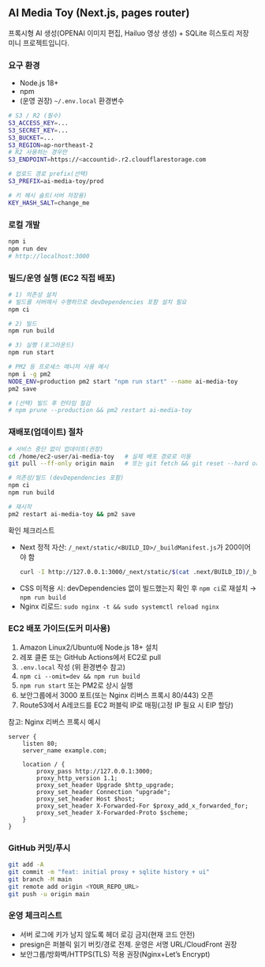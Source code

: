 ## AI Media Toy (Next.js, pages router)

프록시형 AI 생성(OPENAI 이미지 편집, Hailuo 영상 생성) + SQLite 히스토리 저장 미니 프로젝트입니다.

### 요구 환경
- Node.js 18+
- npm
- (운영 권장) `~/.env.local` 환경변수

```bash
# S3 / R2 (필수)
S3_ACCESS_KEY=...
S3_SECRET_KEY=...
S3_BUCKET=...
S3_REGION=ap-northeast-2
# R2 사용하는 경우만
S3_ENDPOINT=https://<accountid>.r2.cloudflarestorage.com

# 업로드 경로 prefix(선택)
S3_PREFIX=ai-media-toy/prod

# 키 해시 솔트(서버 저장용)
KEY_HASH_SALT=change_me
```

### 로컬 개발
```bash
npm i
npm run dev
# http://localhost:3000
```

### 빌드/운영 실행 (EC2 직접 배포)
```bash
# 1) 의존성 설치
# 빌드를 서버에서 수행하므로 devDependencies 포함 설치 필요
npm ci

# 2) 빌드
npm run build

# 3) 실행 (포그라운드)
npm run start

# PM2 등 프로세스 매니저 사용 예시
npm i -g pm2
NODE_ENV=production pm2 start "npm run start" --name ai-media-toy
pm2 save

# (선택) 빌드 후 런타임 절감
# npm prune --production && pm2 restart ai-media-toy
```

### 재배포(업데이트) 절차
```bash
# 서비스 중단 없이 업데이트(권장)
cd /home/ec2-user/ai-media-toy   # 실제 배포 경로로 이동
git pull --ff-only origin main   # 또는 git fetch && git reset --hard origin/main

# 의존성/빌드 (devDependencies 포함)
npm ci
npm run build

# 재시작
pm2 restart ai-media-toy && pm2 save
```

확인 체크리스트
- Next 정적 자산: `/_next/static/<BUILD_ID>/_buildManifest.js`가 200이어야 함
  ```bash
  curl -I http://127.0.0.1:3000/_next/static/$(cat .next/BUILD_ID)/_buildManifest.js
  ```
- CSS 미적용 시: devDependencies 없이 빌드했는지 확인 후 `npm ci`로 재설치 → `npm run build`
- Nginx 리로드: `sudo nginx -t && sudo systemctl reload nginx`

### EC2 배포 가이드(도커 미사용)
1) Amazon Linux2/Ubuntu에 Node.js 18+ 설치
2) 레포 클론 또는 GitHub Actions에서 EC2로 pull
3) `.env.local` 작성 (위 환경변수 참고)
4) `npm ci --omit=dev && npm run build`
5) `npm run start` 또는 PM2로 상시 실행
6) 보안그룹에서 3000 포트(또는 Nginx 리버스 프록시 80/443) 오픈
7) Route53에서 A레코드를 EC2 퍼블릭 IP로 매핑(고정 IP 필요 시 EIP 할당)

참고: Nginx 리버스 프록시 예시
```
server {
    listen 80;
    server_name example.com;

    location / {
        proxy_pass http://127.0.0.1:3000;
        proxy_http_version 1.1;
        proxy_set_header Upgrade $http_upgrade;
        proxy_set_header Connection "upgrade";
        proxy_set_header Host $host;
        proxy_set_header X-Forwarded-For $proxy_add_x_forwarded_for;
        proxy_set_header X-Forwarded-Proto $scheme;
    }
}
```

### GitHub 커밋/푸시
```bash
git add -A
git commit -m "feat: initial proxy + sqlite history + ui"
git branch -M main
git remote add origin <YOUR_REPO_URL>
git push -u origin main
```

### 운영 체크리스트
- 서버 로그에 키가 남지 않도록 헤더 로깅 금지(현재 코드 안전)
- presign은 퍼블릭 읽기 버킷/경로 전제. 운영은 서명 URL/CloudFront 권장
- 보안그룹/방화벽/HTTPS(TLS) 적용 권장(Nginx+Let’s Encrypt)

